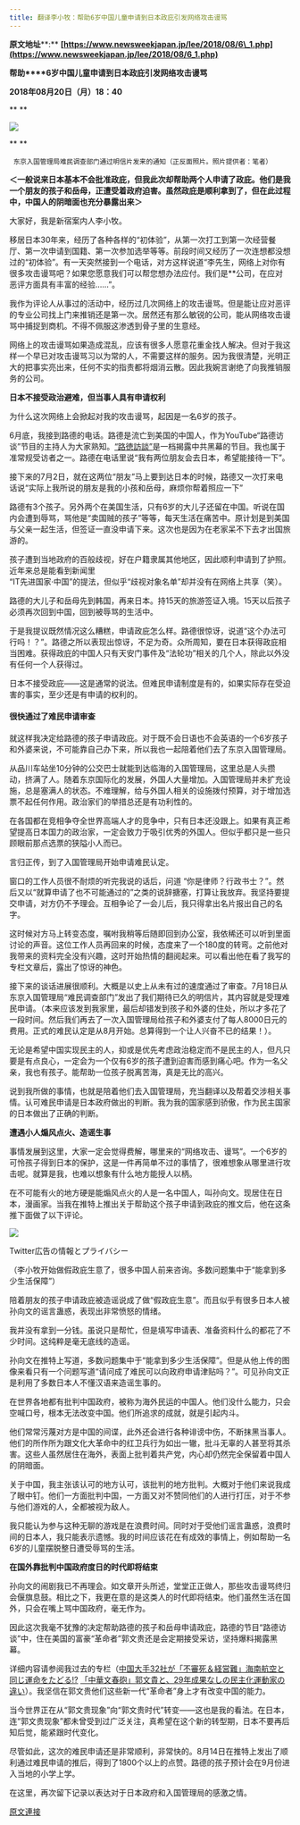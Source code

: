 ```yaml
---
title: 翻译李小牧：帮助6岁中国儿童申请到日本政庇引发网络攻击谩骂
---
```


**原文地址****:** **[https://www.newsweekjapan.jp/lee/2018/08/6\_1.php](https://www.newsweekjapan.jp/lee/2018/08/6_1.php)**






**帮助****6岁中国儿童申请到日本政庇引发网络攻击谩骂**


**2018年08月20日（月）18：40**

**
**

[![](https://2.bp.blogspot.com/-8miiDvTEJFU/W4DFlxn7GiI/AAAAAAAAA6E/VuqxF5dIegc25aiwgXQu8Z1KrPCgGHggQCLcBGAs/s400/824-1.PNG)](https://2.bp.blogspot.com/-8miiDvTEJFU/W4DFlxn7GiI/AAAAAAAAA6E/VuqxF5dIegc25aiwgXQu8Z1KrPCgGHggQCLcBGAs/s1600/824-1.PNG)

**
**


     东京入国管理局难民调查部门通过明信片发来的通知（正反面照片。照片提供者：笔者）


**＜****一般说来日本基本不会批准政庇，但我此次却帮助两个人申请了政庇。他们是我一个朋友的孩子和岳母，正遭受着政府迫害。虽然政庇是顺利拿到了，但在此过程中，中国人的阴暗面也充分暴露出来****＞**


大家好，我是新宿案内人李小牧。


移居日本30年来，经历了各种各样的“初体验”，从第一次打工到第一次经营餐厅、第一次申请到国籍、第一次参加选举等等。前段时间又经历了一次连想都没想过的“初体验”。有一天突然接到一个电话，对方这样说道“李先生，网络上对你有很多攻击谩骂吧？如果您愿意我们可以帮您想办法应付。我们是\*\*公司，在应对恶评方面具有丰富的经验……”。


我作为评论人从事过的活动中，经历过几次网络上的攻击谩骂。但是能让应对恶评的专业公司找上门来推销还是第一次。居然还有那么敏锐的公司，能从网络攻击谩骂中捕捉到商机。不得不佩服这渗透到骨子里的生意经。


网络上的攻击谩骂如果造成混乱，应该有很多人愿意花重金找人解决。但对于我这样一个早已对攻击谩骂习以为常的人，不需要这样的服务。因为我很清楚，光明正大的把事实亮出来，任何不实的指责都将烟消云散。因此我婉言谢绝了向我推销服务的公司。



**日本不接受政治避难，但当事人具有申请权利**



为什么这次网络上会掀起对我的攻击谩骂，起因是一名6岁的孩子。


6月底，我接到路德的电话。路德是流亡到美国的中国人，作为YouTube“路德访谈”节目的主持人为大家熟知。[“路徳訪談”](https://www.youtube.com/channel/UCm3Ysfy0iXhGbIDTNNwLqbQ)是一档揭露中共黑幕的节目。我也属于准常规受访者之一。路德在电话里说“我有两位朋友会去日本，希望能接待一下”。


接下来的7月2日，就在这两位“朋友”马上要到达日本的时候，路德又一次打来电话说“实际上我所说的朋友是我的小孩和岳母，麻烦你帮着照应一下”


路德有3个孩子。另外两个在美国生活，只有6岁的大儿子还留在中国。听说在国内会遭到辱骂，骂他是“卖国贼的孩子”等等，每天生活在痛苦中。原计划是到美国与父亲一起生活，但签证一直没申请下来。这次也是因为在老家呆不下去才出国旅游的。


孩子遭到当地政府的百般歧视，好在户籍隶属其他地区，因此顺利申请到了护照。近年来总是能看到新闻里<br>“IT先进国家·中国”的提法，但似乎“歧视对象名单”却并没有在网络上共享（笑）。


路德的大儿子和岳母先到韩国，再来日本。持15天的旅游签证入境。15天以后孩子必须再次回到中国，回到被辱骂的生活中。


于是我提议既然情况这么糟糕，申请政庇怎么样。路德很惊讶，说道“这个办法可行吗！？”。路德之所以表现出惊讶，不足为奇。众所周知，要在日本获得政庇相当困难。获得政庇的中国人只有天安门事件及“法轮功”相关的几个人，除此以外没有任何一个人获得过。


日本不接受政庇――这是通常的说法。但难民申请制度是有的，如果实际存在受迫害的事实，至少还是有申请的权利的。







#### 很快通过了难民申请审查



就这样我决定给路德的孩子申请政庇。对于既不会日语也不会英语的一个6岁孩子和外婆来说，不可能靠自己办下来，所以我也一起陪着他们去了东京入国管理局。


从品川车站坐10分钟的公交巴士就能到达临海的入国管理局，这里总是人头攒动，挤满了人。随着东京国际化的发展，外国人大量增加。入国管理局并未扩充设施，总是塞满人的状态。不难理解，给与外国人相关的设施拨付预算，对于增加选票不起任何作用。政治家们的举措总还是有功利性的。


在各国都在竞相争夺全世界高端人才的竞争中，只有日本还没跟上。如果有真正希望提高日本国力的政治家，一定会致力于吸引优秀的外国人。但似乎都只是一些只顾眼前那点选票的狭隘小人而已。


言归正传，到了入国管理局开始申请难民认定。


窗口的工作人员很不耐烦的听完我说的话后，问道 “你是律师？行政书士？”。然后又以“就算申请了也不可能通过的”之类的说辞搪塞，打算让我放弃。我坚持要提交申请，对方仍不予理会。互相争论了一会儿后，我只得拿出名片报出自己的名字。


这时候对方马上转变态度，嘱咐我稍等后随即回到办公室，我依稀还可以听到里面讨论的声音。这位工作人员再回来的时候，态度来了一个180度的转弯。之前他对我带来的资料完全没有兴趣，这时开始热情的翻阅起来。可以看出他在看了我写的专栏文章后，露出了惊讶的神色。


接下来的谈话进展很顺利。大概是以史上从未有过的速度通过了审查。7月18日从东京入国管理局“难民调查部门”发出了我们期待已久的明信片，其内容就是受理难民申请。（本来应该发到我家里，最后却错发到孩子和外婆的住处，所以才多花了一段时间。然后我们再去了一次入国管理局给孩子和外婆支付了每人8000日元的费用。正式的难民认定是从8月开始。总算得到一个让人兴奋不已的结果！）。


无论是希望中国实现民主的人，抑或是优先考虑政治稳定而不是民主的人，但凡只要是有点良心，一定会为一个仅有6岁的孩子遭到迫害而感到痛心吧。作为一名父亲，我也有孩子。能帮助一位孩子脱离苦海，真是无比的高兴。


说到我所做的事情，也就是陪着他们去入国管理局，充当翻译以及帮着交涉相关事情。认可难民申请是日本政府做出的判断。我为我的国家感到骄傲，作为民主国家的日本做出了正确的判断。



**遭遇小人煽风点火、造谣生事**



事情发展到这里，大家一定会觉得费解，哪里来的“网络攻击、谩骂”。一个6岁的可怜孩子得到日本的保护，这是一件再简单不过的事情了，很难想象从哪里进行攻击呢。就算是我，也难以想象有什么地方能授人以柄。


在不可能有火的地方硬是能煽风点火的人是一名中国人，叫孙向文。现居住在日本，漫画家。当我在推特上推出关于帮助这个孩子申请到政庇的推文后，他在这条推下面做了以下评论。

[![](https://2.bp.blogspot.com/--G8d8cFbyLM/W4DF00IIm4I/AAAAAAAAA6I/dOEzTSJRcVMry_Qfro4lkVUXQvVn1LjogCLcBGAs/s400/824-2.PNG)](https://2.bp.blogspot.com/--G8d8cFbyLM/W4DF00IIm4I/AAAAAAAAA6I/dOEzTSJRcVMry_Qfro4lkVUXQvVn1LjogCLcBGAs/s1600/824-2.PNG)





 






Twitter広告の情報とプライバシー


（李小牧开始做假政庇生意了，很多中国人前来咨询。多数问题集中于“能拿到多少生活保障”）



陪着朋友的孩子申请政庇被造谣说成了做“假政庇生意”。而且似乎有很多日本人被孙向文的谣言蛊惑，表现出非常愤怒的情绪。


我并没有拿到一分钱。虽说只是帮忙，但是填写申请表、准备资料什么的都花了不少时间。这纯粹是毫无底线的造谣。


孙向文在推特上写道，多数问题集中于“能拿到多少生活保障”。但是从他上传的图像来看只有一个问题写道“请问成了难民可以向政府申请津贴吗？”。可见孙向文正是利用了多数日本人不懂汉语来造谣生事的。


在世界各地都有批判中国政府，被称为海外民运的中国人。他们没什么能力，只会空喊口号，根本无法改变中国。他们所追求的成就，就是引起内斗。


他们常常污蔑对方是中国的间谍，此外还会进行各种诽谤中伤，不断抹黑当事人。他们的所作所为跟文化大革命中的红卫兵行为如出一辙，批斗无辜的人甚至将其杀害。这些人虽然居住在海外，表面上批判着共产党，内心却仍然完全保留着中国人的阴暗面。


关于中国，我主张该认可的地方认可，该批判的地方批判。大概对于他们来说我成了眼中钉。他们一方面批判中国，一方面又对不赞同他们的人进行打压，对于不参与他们游戏的人，全都被视为敌人。


我只能认为参与这种无聊的游戏是在浪费时间。同时对于受他们谣言蛊惑，浪费时间的日本人，我只能表示遗憾。我的时间应该花在有成效的事情上，例如帮助一名6岁的儿童摆脱整日遭受辱骂的生活。



**在国外靠批判中国政府度日的时代即将结束**



孙向文的闹剧我已不再理会。如文章开头所述，堂堂正正做人，那些攻击谩骂终归会偃旗息鼓。相比之下，我更在意的是这类人的时代即将结束。他们虽然生活在国外，只会在嘴上骂中国政府，毫无作为。


因此这次我毫不犹豫的决定帮助路德的孩子和岳母申请政庇，路德的节目“路德访谈”中，住在美国的富豪“革命者”郭文贵还是会定期接受采访，坚持爆料揭露黑幕。


详细内容请参阅我过去的专栏（[中国大手32社が「不審死＆経営難」海南航空と同じ運命をたどる!?](https://www.newsweekjapan.jp/lee/2018/08/32.php) [「中華文春砲」郭文貴と、29年成果なしの民主化運動家の違い](https://www.newsweekjapan.jp/lee/2018/06/29.php)）。我坚信在郭文贵他们这些新一代“革命者”身上才有改变中国的能力。


当今世界正在从“郭文贵现象”向“郭文贵时代”转变――这也是我的看法。在日本，连“郭文贵现象”都未曾受到过广泛关注，真希望在这个新的转型期，日本不要再后知后觉，能紧跟时代变化。


尽管如此，这次的难民申请还是非常顺利，非常快的。8月14日在推特上发出了顺利通过难民申请的推后，得到了1800个以上的点赞。路德的孩子预计会在9月份进入当地的小学上学。


在这里，再次留下记录以表达对于日本政府和入国管理局的感激之情。

[原文連接](http://littleantvoice.blogspot.com/2018/08/6.html)